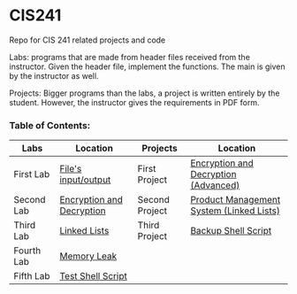 # CIS241
Repo for CIS 241 related projects and code

Labs: programs that are made from header files received from the instructor.
Given the header file, implement the functions. The main is given by the instructor as well.

Projects: Bigger programs than the labs, a project is written entirely by the student. However, the instructor gives the requirements in PDF form.

### Table of Contents:

| Labs | Location | Projects | Location |
|------|----------|----------|----------|
|First Lab| [File's input/output](https://github.com/GionataB/CIS241/tree/master/FileIO_lab1) | First Project | [Encryption and Decryption (Advanced)](https://github.com/GionataB/CIS241/tree/master/Encryption_project1)|
|Second Lab| [Encryption and Decryption](https://github.com/GionataB/CIS241/tree/master/Encryption_lab2) | Second Project | [Product Management System (Linked Lists)](https://github.com/GionataB/CIS241/tree/master/Product_MS_project2) |
|Third Lab| [Linked Lists](https://github.com/GionataB/CIS241/tree/master/LinkedList_lab3) | Third Project | [Backup Shell Script](https://github.com/GionataB/CIS241/tree/master/Backup_Shell_Project3) |
|Fourth Lab| [Memory Leak](https://github.com/GionataB/CIS241/tree/master/MemoryLeak_Lab4) |
|Fifth Lab| [Test Shell Script](https://github.com/GionataB/CIS241/tree/master/Test_Shell_Lab5)|

